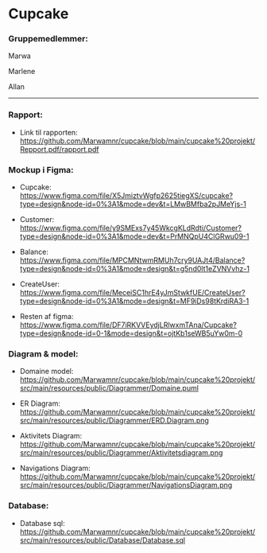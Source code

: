 # Cupcake

### Gruppemedlemmer: 

Marwa 

Marlene

Allan 

-------

### Rapport: 
* Link til rapporten: https://github.com/Marwamnr/cupcake/blob/main/cupcake%20projekt/Repport.pdf/rapport.pdf 




### Mockup i Figma: 

* Cupcake: https://www.figma.com/file/X5JmiztvWgfp2625tiegXS/cupcake?type=design&node-id=0%3A1&mode=dev&t=LMwBMfba2pJMeYjs-1 

* Customer: https://www.figma.com/file/y9SMExs7y45WkcgKLdRdti/Customer?type=design&node-id=0%3A1&mode=dev&t=PrMNQpU4ClGRwu09-1 

* Balance: https://www.figma.com/file/MPCMNtwmRMUh7cry9UAJt4/Balance?type=design&node-id=0%3A1&mode=design&t=g5nd0lt1eZVNVvhz-1

* CreateUser: https://www.figma.com/file/MeceiSC1hrE4yJmStwkfUE/CreateUser?type=design&node-id=0%3A1&mode=design&t=MF9iDs98tKrdiRA3-1 

* Resten af figma: https://www.figma.com/file/DF7iRKVVEydjLRlwxmTAna/Cupcake?type=design&node-id=0-1&mode=design&t=ojtKb1seWB5uYw0m-0


### Diagram & model:

* Domaine model: https://github.com/Marwamnr/cupcake/blob/main/cupcake%20projekt/src/main/resources/public/Diagrammer/Domaine.puml

* ER Diagram: https://github.com/Marwamnr/cupcake/blob/main/cupcake%20projekt/src/main/resources/public/Diagrammer/ERD.Diagram.png
  
* Aktivitets Diagram: https://github.com/Marwamnr/cupcake/blob/main/cupcake%20projekt/src/main/resources/public/Diagrammer/Aktivitetsdiagram.png
  
* Navigations Diagram: https://github.com/Marwamnr/cupcake/blob/main/cupcake%20projekt/src/main/resources/public/Diagrammer/NavigationsDiagram.png 

### Database: 
* Database sql: https://github.com/Marwamnr/cupcake/blob/main/cupcake%20projekt/src/main/resources/public/Database/Database.sql




